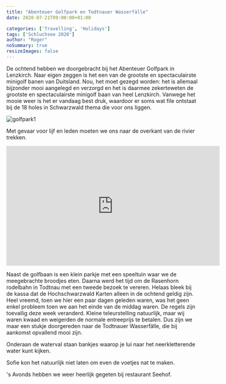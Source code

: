 ```yaml
---
title: "Abenteuer Golfpark en Todtnauer Wasserfälle"
date: 2020-07-21T09:00:00+01:00

categories: ['Travelling', 'Holidays']
tags: ['Schluchsee 2020']
author: "Roger"
noSummary: true
resizeImages: false
---
```


De ochtend hebben we doorgebracht bij het Abenteuer Golfpark in Lenzkirch. Naar eigen zeggen is het een van de grootste en spectaculairste minigolf banen van Duitsland. Nou, het moet gezegd worden: het is allemaal bijzonder mooi aangelegd en verzorgd en het is daarmee zekerteweten de grootste en spectaculairste minigolf baan van heel Lenzkirch. Vanwege het mooie weer is het er vandaag best druk, waardoor er soms wat file ontstaat bij de 18 holes in Schwarzwald thema die voor ons liggen.

![golfpark1](/static/schluchsee2020/IMG_7971.jpg)

Met gevaar voor lijf en leden moeten we ons naar de overkant van de rivier trekken.

<p style="text-align: center;"><iframe allow="accelerometer; autoplay; encrypted-media; gyroscope; picture-in-picture" allowfullscreen="" frameborder="0" height="315" src="https://www.youtube.com/embed/JOfVtYR5uUA" width="560"></iframe></p>

Naast de golfbaan is een klein parkje met een speeltuin waar we de meegebrachte broodjes eten. Daarna werd het tijd om de Rasenhorn rodelbahn in Todtnau met een tweede bezoek te vereren. Helaas bleek bij de kassa dat de Hochschwarzwald Karten alleen in de ochtend geldig zijn. Heel vreemd, toen we hier een paar dagen geleden waren, was het geen enkel probleem toen we aan het einde van de middag waren. De regels zijn toevallig deze week veranderd. Kleine teleurstelling natuurlijk, maar wij waren kwaad en weigerden de normale entreeprijs te betalen. Dus zijn we maar een stukje doorgereden naar de Todtnauer Wasserfälle, die bij aankomst opvallend mooi zijn.

Onderaan de waterval staan bankjes waarop je lui naar het neerkletterende water kunt kijken.

Sofie kon het natuurlijk niet laten om even de voetjes nat te maken.

's Avonds hebben we weer heerlijk gegeten bij restaurant Seehof.